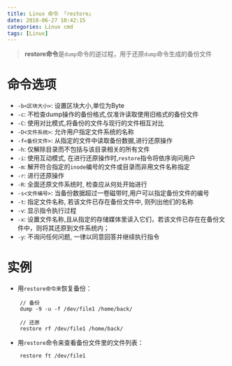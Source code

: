 ```yaml
---
title: Linux 命令 「restore」
date: 2018-06-27 10:42:15
categories: Linux cmd
tags: [Linux]
---
```


> **restore命令**是`dump`命令的逆过程，用于还原`dump`命令生成的备份文件

<!-- more -->

# 命令选项

- `-b<区块大小>`:   设置区块大小,单位为Byte
- `-c`: 不检查dump操作的备份格式,仅准许读取使用旧格式的备份文件
- `-C`: 使用对比模式,将备份的文件与现行的文件相互对比
- `-D<文件系统>`:   允许用户指定文件系统的名称
- `-f<备份文件>`:   从指定的文件中读取备份数据,进行还原操作
- `-h`: 仅解除目录而不包括与该目录相关的所有文件
- `-i`: 使用互动模式, 在进行还原操作时,`restore`指令将依序询问用户
- `-m`: 解开符合指定的`inode`编号的文件或目录而非用文件名称指定
- `-r`: 进行还原操作
- `-R`: 全面还原文件系统时, 检查应从何处开始进行
- `-s<文件编号>`:   当备份数据超过一卷磁带时,用户可以指定备份文件的编号
- `-t`: 指定文件名称, 若该文件已存在备份文件中, 则列出他们的名称
- `-v`: 显示指令执行过程
- `-x`: 设置文件名称,且从指定的存储媒体里读入它们，若该文件已存在在备份文件中，则将其还原到文件系统内；
- `-y`: 不询问任何问题, 一律以同意回答并继续执行指令


# 实例

- 用`restore命令来`恢复备份：

```
    // 备份
    dump -9 -u -f /dev/file1 /home/back/
    
    // 还原
    restore rf /dev/file1 /home/back/
```

- 用`restore`命令来查看备份文件里的文件列表：

```
    restore ft /dev/file1
```